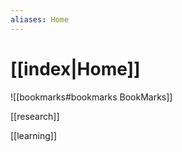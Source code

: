 ```yaml
---
aliases: Home
---
```


# [[index|Home]]

![[bookmarks#bookmarks BookMarks]]

[[research]]

[[learning]]